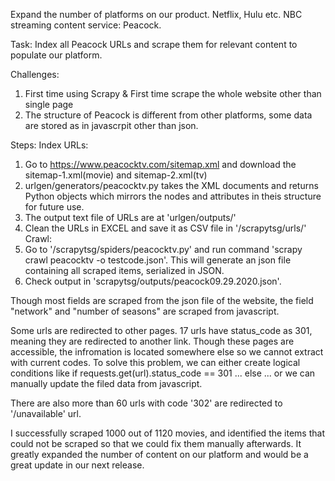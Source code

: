 Expand the number of platforms on our product. Netflix, Hulu etc. NBC streaming content service: Peacock.

Task:
Index all Peacock URLs and scrape them for relevant content to populate our platform. 

Challenges: 
1. First time using Scrapy & First time scrape the whole website other than single page 
2. The structure of Peacock is different from other platforms, some data are stored as in javascrpit other than json.

Steps:
Index URLs:
1. Go to https://www.peacocktv.com/sitemap.xml and download the sitemap-1.xml(movie) and sitemap-2.xml(tv)
2. urlgen/generators/peacocktv.py takes the XML documents and returns Python objects which mirrors the nodes and attributes in theis structure for future use.
3. The output text file of URLs are at 'urlgen/outputs/'
4. Clean the URLs in EXCEL and save it as CSV file in '/scrapytsg/urls/'
Crawl:
5. Go to '/scrapytsg/spiders/peacocktv.py' and run command 'scrapy crawl peacocktv -o testcode.json'. This will generate an json file containing all scraped items, serialized in JSON.
6. Check output in 'scrapytsg/outputs/peacock09.29.2020.json'.

Though most fields are scraped from the json file of the website, the field "network" and "number of seasons" are scraped from javascript.

Some urls are redirected to other pages. 17 urls have status_code as 301, meaning they are redirected to another link. Though these pages are accessible, the infromation is located somewhere else so we cannot extract with current codes. To solve this problem, we can either create logical conditions like if requests.get(url).status_code == 301 ... else ...
or we can manually update the filed data from javascript.

There are also more than 60 urls with code '302' are redirected to '/unavailable' url. 

I successfully scraped 1000 out of 1120 movies, and identified the items that could not be scraped so that we could fix them manually afterwards. It greatly expanded the number of content on our platform and would be a great update in our next release.
